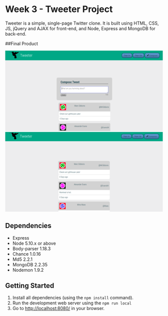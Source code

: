 # Week 3 - Tweeter Project

Tweeter is a simple, single-page Twitter clone.
It is built using HTML, CSS, JS, jQuery and AJAX for front-end, and Node, Express and MongoDB for back-end.

##Final Product

!["Screenshot of Tweet composition box"](https://github.com/IA-n7/tweeter/blob/master/docs/tweet-box.png?raw=true)
!["Screenshot of tweets"](https://github.com/IA-n7/tweeter/blob/master/docs/tweets.png?raw=true)


## Dependencies

- Express
- Node 5.10.x or above
- Body-parser 1.18.3
- Chance 1.0.16
- Md5 2.2.1
- MongoDB 2.2.35
- Nodemon 1.9.2

## Getting Started

1. Install all dependencies (using the `npm install` command).
2. Run the development web server using the `npm run local`
3. Go to <http://localhost:8080/> in your browser.

